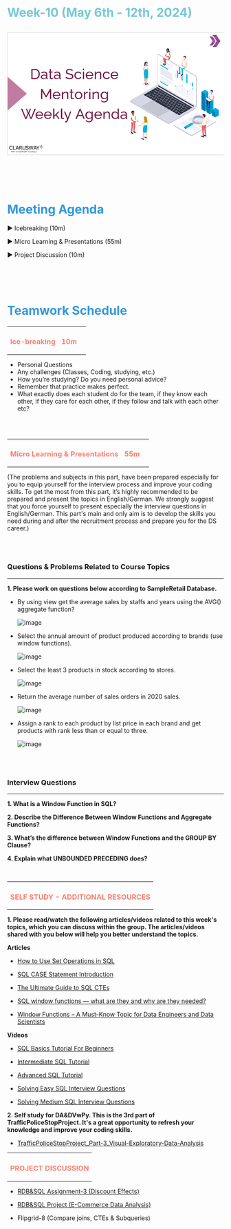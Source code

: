<h1><strong><span style="color: #77C8D5;">Week-10 (May 6th - 12th, 2024)</strong></span>

![logo](ds_agenda_logo.png)

<br>



<h1><strong><span style="color: #3498DB;">Meeting Agenda</strong></h1></span>

<span class="c16 c30">▶ </span><span
class="c42 c82">Icebreaking (10m)</span><span class="c16 c23"> </span>

<span class="c16 c30">▶ </span><span
class="c42 c82">Micro Learning & Presentations (55m)</span><span class="c46 c42 c48"> </span>

<span class="c30">▶ </span><span class="c46 c48 c42">Project Discussion (10m)</span>

<br>
<br>
<br>

<div style="page-break-after: always;"></div>

<h1><strong><span style="color: #3498DB;">Teamwork Schedule</strong></h1></span>

<table style= "width:100%;">
                <tr>
                <td style="color: #FA8072; text-align:left "><h3><strong><p>Ice-breaking</td>
                <td style="color: #FA8072; text-align:right;"><h3><strong><p>10m</p><td>                </tr>
</table>

- Personal Questions 
- Any challenges (Classes, Coding, studying, etc.) 
- How you’re studying? Do you need personal advice? 
- Remember that practice makes perfect. 
- What exactly does each student do for the team, if they know each other, if they care for each other, if they follow and talk with each other etc? 

<br>
<br>

<table style= "width:100%;">
                <tr>
                <td style="color: #FA8072; text-align:left "><h3><strong><p>Micro Learning & Presentations</td>
                <td style="color: #FA8072; text-align:right;"><h3><strong><p>55m</p><td>                </tr>
</table>
(The problems and subjects in this part, have been prepared especially for you to equip yourself for the interview process and improve your coding skills. 
To get the most from this part, it’s highly recommended to be prepared and present the topics in English/German.
We strongly suggest that you force yourself to present especially the interview questions in English/German. 
This part's main and only aim is to develop the skills you need during and after the recruitment process and prepare you for the DS career.)


                  
<br><br>
<h3><strong>Questions & Problems Related to Course Topics</strong></h4>
<hr>

**1. Please work on questions below according to SampleRetail Database.**
                  
   - By using view get the average sales by staffs and years using the AVG() aggregate function? 
                  
      ![image](https://user-images.githubusercontent.com/81585635/155847517-6640ef74-20a4-4c3e-817b-c5165d4d303c.png)

   - Select the annual amount of product produced according to brands (use window functions).
                  
      ![image](https://user-images.githubusercontent.com/81585635/155847821-2f1ad5b0-0a4f-46ac-b4fe-93ae15e6883f.png)         
                  
   - Select the least 3 products in stock according to stores. 
                  
      ![image](https://user-images.githubusercontent.com/81585635/155847994-b7ca41fb-4688-4faa-b85f-97926f7444c9.png)                 
                  
   - Return the average number of sales orders in 2020 sales.
                  
       ![image](https://user-images.githubusercontent.com/81585635/155849841-ce8dbafd-40be-463f-83ea-727380050f5c.png)
                 
   - Assign a rank to each product by list price in each brand and get products with rank less than or equal to three.
                  
      ![image](https://user-images.githubusercontent.com/81585635/155852051-97de6358-e8f4-4b26-b1d3-a837e083f5f7.png)


<br><br>
<h3><strong>Interview Questions</strong></h4>
<hr>

**1. What is a Window Function in SQL?**

**2. Describe the Difference Between Window Functions and Aggregate Functions?**

**3. What’s the difference between Window Functions and the GROUP BY Clause?**

**4. Explain what UNBOUNDED PRECEDING does?**


<br>


<table style= "width:100%;">
                <tr>
                <td style="color: #FA8072; text-align:left "><h3><strong><p>SELF STUDY - ADDITIONAL RESOURCES</td>
                </tr>
</table>

**1. Please read/watch the following articles/videos related to this week's topics, which you can discuss within the group. The articles/videos shared with you below will help you better understand the topics.**

   **Articles**

   - [How to Use Set Operations in SQL](https://towardsdatascience.com/how-to-use-set-operations-in-sql-53d57c4f7b77)                  
                  
   - [SQL CASE Statement Introduction](https://medium.com/@t.rosen2101/sql-case-statement-introduction-b942ed9199e9)

   - [The Ultimate Guide to SQL CTEs](https://towardsdatascience.com/the-ultimate-guide-to-sql-ctes-12a065187a15)

   - [SQL window functions — what are they and why are they needed?](https://paggyru.medium.com/sql-window-functions-what-are-they-and-why-are-they-needed-bad2c135bf2b)
                  
   - [Window Functions – A Must-Know Topic for Data Engineers and Data Scientists](https://www.analyticsvidhya.com/blog/2020/12/window-function-a-must-know-sql-concept/)


   **Videos**

   - [SQL Basics Tutorial For Beginners](https://www.youtube.com/watch?v=RSlqWnP-Dy8&list=PLUaB-1hjhk8GT6N5ne2qpf603sF26m2PW)  

   - [Intermediate SQL Tutorial](https://www.youtube.com/watch?v=9URM1_2S0ho&list=PLUaB-1hjhk8HTgPnBukmMq7QTe83ANirL) 

   - [Advanced SQL Tutorial](https://www.youtube.com/watch?v=K1WeoKxLZ5o&list=PLUaB-1hjhk8EBZNL4nx4Otoa5Wb--rEpU) 

   - [Solving Easy SQL Interview Questions](https://www.youtube.com/watch?v=ZHaYOC0H5KE&list=PLUaB-1hjhk8Fm_xpyeN4292wgE542Jy17)

   - [Solving Medium SQL Interview Questions](https://www.youtube.com/watch?v=fT-8mRf_-Hk)


**2. Self study for DA&DVwPy. This is the 3rd part of TrafficPoliceStopProject. It's a great opportunity to refresh your knowledge and improve your coding skills.** 
                  
   - [TrafficPoliceStopProject_Part-3_Visual-Exploratory-Data-Analysis](https://github.com/clarusway/DS-DE0824-TR-DA-Students/blob/main/2-%20Weekly%20Agendas/Week_10/TrafficPoliceStopProject_Part-3_Visual-Exploratory-Data-Analysis_Student.ipynb)

<be>


<table style= "width:100%;">
                <tr>
                <td style="color: #FA8072; text-align:left "><h3><strong><p>PROJECT DISCUSSION</td>
                </tr>
                
</table>



- [RDB&SQL Assignment-3 (Discount Effects)](https://lms.clarusway.com/mod/assign/view.php?id=59058) <br>

- [RDB&SQL Project (E-Commerce Data Analysis)](https://lms.clarusway.com/mod/assign/view.php?id=59059) <br>

- Flipgrid-8 (Compare joins, CTEs & Subqueries)
